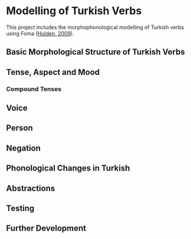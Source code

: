 # Modelling of Turkish Verbs
 This project includes the morphophonological modelling of Turkish verbs using Foma ([Hulden, 2009](https://fomafst.github.io/)).
 ## Basic Morphological Structure of Turkish Verbs
 ## Tense, Aspect and Mood
 ### Compound Tenses
 ## Voice
 ## Person
 ## Negation
 ## Phonological Changes in Turkish
 ## Abstractions
 ## Testing
 ## Further Development
